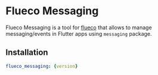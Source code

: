 # Flueco Messaging

 Flueco Messaging is a tool for [flueco](https://github.com/flutter-ecosystem/flueco) that allows to manage messaging/events in Flutter apps using `messaging` package.

## Installation

 ```yaml
flueco_messaging: {version}
```

